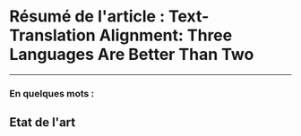 # Résumé de l'article : Text-Translation Alignment: Three Languages Are Better Than Two
---------

### En quelques mots : 


## Etat de l'art



